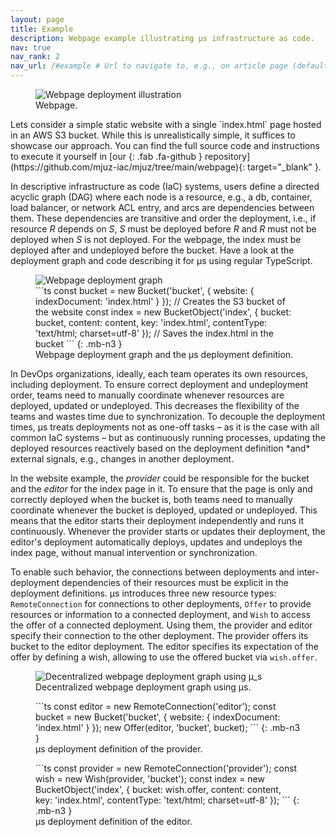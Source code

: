 ```yaml
---
layout: page
title: Example
description: Webpage example illustrating µs infrastructure as code.
nav: true
nav_rank: 2
nav_url: /#example # Url to navigate to, e.g., on article page (defaults to .url)
---
```


<div class="row">
    <div class="col-12 col-lg-6" markdown="1">
<figure class="card border float-start me-4">
    <img src="{{ '/assets/img/website.svg' | relative_url }}" alt="Webpage deployment illustration" class="card-header card-img-top" />
    <figcaption class="card-footer figure-caption text-center border-0">Webpage.</figcaption>
</figure>
Lets consider a simple static website with a single `index.html` page hosted in an AWS S3 bucket.
While this is unrealistically simple, it suffices to showcase our approach.
You can find the full source code and instructions to execute it yourself in [our <i></i>{: .fab .fa-github } repository](https://github.com/mjuz-iac/mjuz/tree/main/webpage){: target="_blank" }.

In descriptive infrastructure as code (IaC) systems, users define a directed acyclic graph (DAG)
where each node is a resource, e.g., a db, container, load balancer, or network ACL entry,
and arcs are dependencies between them.
These dependencies are transitive and order the deployment,
i.e., if resource *R* depends on *S*, *S* must be deployed before *R* and *R* must not be deployed when *S* is not deployed.
For the webpage,
the index must be deployed after and undeployed before the bucket.
Have a look at the deployment graph and code describing it for µs using regular TypeScript.
</div>
    <div class="col-12 col-lg-6">
        <figure class="card border">
            <div class="card-header">
                <div class="row justify-content-center">
                    <img class="col-5 col-xxl-4 mb-3" src="{{ '/assets/img/website-centralized.svg' | relative_url }}" alt="Webpage deployment graph" />
                    <div class="col-12 col-xxl-8" markdown="1">
```ts
const bucket = new Bucket('bucket', {
    website: { indexDocument: 'index.html' }
}); // Creates the S3 bucket of the website
const index = new BucketObject('index', {
    bucket: bucket,
    content: content,
    key: 'index.html',
    contentType: 'text/html; charset=utf-8'
}); // Saves the index.html in the bucket
```
{: .mb-n3 }
</div>
                </div>
            </div>
            <figcaption class="card-footer figure-caption text-center border-0">Webpage deployment graph and the µs deployment definition.</figcaption>
        </figure>
    </div>
</div>

<div class="row">
    <div class="col-12 col-lg-6" markdown="1">
In DevOps organizations, ideally,
each team operates its own resources, including deployment.
To ensure correct deployment and undeployment order, teams need to manually coordinate
whenever resources are deployed, updated or undeployed.
This decreases the flexibility of the teams and wastes time due to synchronization.
To decouple the deployment times,
µs treats deployments not as one-off tasks – as it is the case with all common IaC systems –
but as continuously running processes,
updating the deployed resources reactively based on the deployment definition
*and* external signals, e.g., changes in another deployment.

In the website example, the *provider* could be responsible for the bucket
and the *editor* for the index page in it.
To ensure that the page is only and correctly deployed when the bucket is,
both teams need to manually coordinate whenever the bucket
is deployed, updated or undeployed.
This means that the editor starts their deployment independently and runs it continuously.
Whenever the provider starts or updates their deployment,
the editor's deployment automatically deploys, updates and undeploys the index page,
without manual intervention or synchronization.

To enable such behavior,
the connections between deployments and
inter-deployment dependencies of their resources must be explicit in the deployment definitions.
µs introduces three new resource types:
`RemoteConnection` for connections to other deployments,
`Offer` to provide resources or information to a connected deployment,
and `Wish` to access the offer of a connected deployment.
Using them, the provider and editor specify their connection to the other deployment.
The provider offers its bucket to the editor deployment.
The editor specifies its expectation of the offer
by defining a wish, allowing to use the offered bucket via `wish.offer`.
</div>
    <div class="col-12 col-lg-6">
        <figure class="card border">
            <div class="card-header text-center">
                <img class="" src="{{ '/assets/img/website-decentralized.svg' | relative_url }}" alt="Decentralized webpage deployment graph using µ_s" />
            </div>
            <figcaption class="card-footer figure-caption text-center border-0">Decentralized webpage deployment graph using µs.</figcaption>
        </figure>
        <figure class="card border">
            <div class="card-header" markdown="1">
```ts
const editor = new RemoteConnection('editor');
const bucket = new Bucket('bucket', {
    website: { indexDocument: 'index.html' }
});
new Offer(editor, 'bucket', bucket);
```
{: .mb-n3 }
</div>
            <figcaption class="card-footer figure-caption text-center border-0">µs deployment definition of the provider.</figcaption>
        </figure>
        <figure class="card border">
            <div class="card-header" markdown="1">
```ts
const provider = new RemoteConnection('provider');
const wish = new Wish<Bucket>(provider, 'bucket');
const index = new BucketObject('index', {
    bucket: wish.offer,
    content: content,
    key: 'index.html',
    contentType: 'text/html; charset=utf-8'
});
```
{: .mb-n3 }
</div>
            <figcaption class="card-footer figure-caption text-center border-0">µs deployment definition of the editor.</figcaption>
        </figure>
    </div>
</div>
